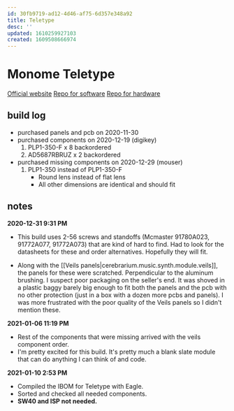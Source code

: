 ```yaml
---
id: 30fb9719-ad12-4d46-af75-6d357e348a92
title: Teletype
desc: ''
updated: 1610259927103
created: 1609508666974
---
```

# Monome Teletype

[Official website](https://monome.org/docs/teletype/)
[Repo for software](https://github.com/monome/teletype)
[Repo for hardware](https://github.com/monome/teletype-hardware)

## build log

- purchased panels and pcb on 2020-11-30
- purchased components on 2020-12-19 (digikey)
  1. PLP1-350-F x 8 backordered
  2. AD5687RBRUZ‎ x 2 backordered
- purchased missing components on 2020-12-29 (mouser)
  1. PLP1-350 instead of PLP1-350-F
     - Round lens instead of flat lens
     - All other dimensions are identical and should fit

## notes

**2020-12-31 9:31 PM**
- This build uses 2-56 screws and standoffs (Mcmaster 91780A023, 91772A077, 91772A073) that are kind of hard to find. Had to look for the datasheets for these and order alternatives. Hopefully they will fit.

- Along with the [[Veils panels|cerebrarium.music.synth.module.veils]], the panels for these were scratched. Perpendicular to the aluminum brushing. I suspect poor packaging on the seller's end. It was shoved in a plastic baggy barely big enough to fit both the panels and the pcb with no other protection (just in a box with a dozen more pcbs and panels). I was more frustrated with the poor quality of the Veils panels so I didn't mention these. 

**2021-01-06 11:19 PM**
- Rest of the components that were missing arrived with the veils component order.
- I'm pretty excited for this build. It's pretty much a blank slate module that can do anything I can think of and code.

**2021-01-10 2:53 PM**
- Compiled the IBOM for Teletype with Eagle.
- Sorted and checked all needed components.
- **SW40 and ISP not needed.**

